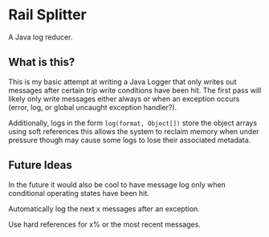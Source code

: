 # Rail Splitter

A Java log reducer.

## What is this?

This is my basic attempt at writing a Java Logger that only writes out messages
after certain trip write conditions have been hit. The first pass will likely
only write messages either always or when an exception occurs (error, log, or
global uncaught exception handler?).

Additionally, logs in the form `log(format, Object[])` store the object arrays
using soft references this allows the system to reclaim memory when under
pressure though may cause some logs to lose their associated metadata.

## Future Ideas

In the future it would also be cool to have message log only when conditional
operating states have been hit.

Automatically log the next x messages after an exception.

Use hard references for x% or the most recent messages.

